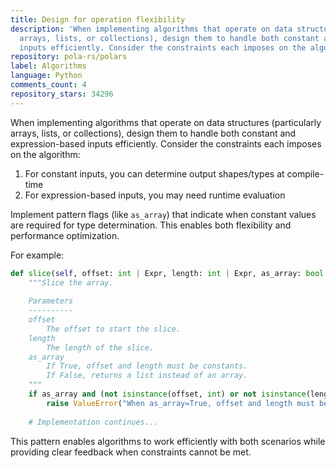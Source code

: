```yaml
---
title: Design for operation flexibility
description: 'When implementing algorithms that operate on data structures (particularly
  arrays, lists, or collections), design them to handle both constant and expression-based
  inputs efficiently. Consider the constraints each imposes on the algorithm:'
repository: pola-rs/polars
label: Algorithms
language: Python
comments_count: 4
repository_stars: 34296
---
```


When implementing algorithms that operate on data structures (particularly arrays, lists, or collections), design them to handle both constant and expression-based inputs efficiently. Consider the constraints each imposes on the algorithm:

1. For constant inputs, you can determine output shapes/types at compile-time
2. For expression-based inputs, you may need runtime evaluation

Implement pattern flags (like `as_array`) that indicate when constant values are required for type determination. This enables both flexibility and performance optimization.

For example:
```python
def slice(self, offset: int | Expr, length: int | Expr, as_array: bool = True) -> Expr:
    """Slice the array.
    
    Parameters
    ----------
    offset
        The offset to start the slice.
    length
        The length of the slice.
    as_array
        If True, offset and length must be constants.
        If False, returns a list instead of an array.
    """
    if as_array and (not isinstance(offset, int) or not isinstance(length, int)):
        raise ValueError("When as_array=True, offset and length must be constants")
    
    # Implementation continues...
```

This pattern enables algorithms to work efficiently with both scenarios while providing clear feedback when constraints cannot be met.